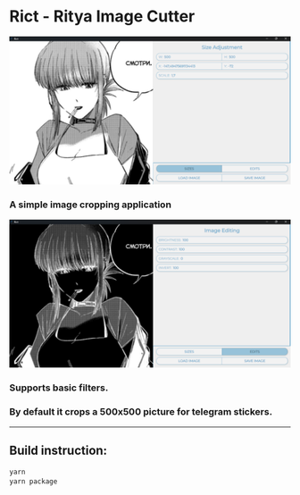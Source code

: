 # Rict - Ritya Image Cutter

![image](screenshots/1.png)

### A simple image cropping application

![image](screenshots/2.png)

### Supports basic filters.

### By default it crops a 500x500 picture for telegram stickers.

---

## Build instruction:

```cmd
yarn
yarn package
```
